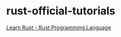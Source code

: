 # rust-official-tutorials

[Learn Rust - Rust Programming Language](https://www.rust-lang.org/learn)
